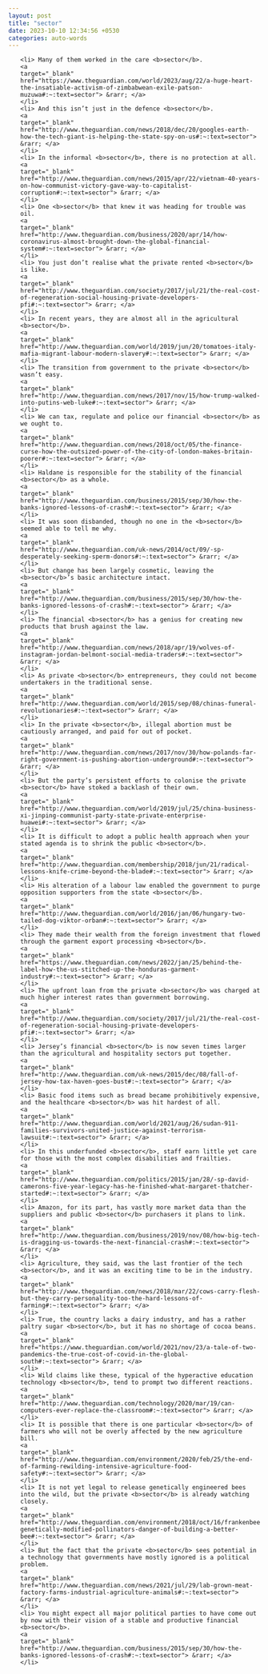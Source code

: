 ```yaml
---
layout: post
title: "sector"
date: 2023-10-10 12:34:56 +0530
categories: auto-words
---
```

<ol>

    <li> Many of them worked in the care <b>sector</b>.
    <a 
    target="_blank" 
    href="https://www.theguardian.com/world/2023/aug/22/a-huge-heart-the-insatiable-activism-of-zimbabwean-exile-patson-muzuwa#:~:text=sector"> &rarr; </a>
    </li>
    <li> And this isn’t just in the defence <b>sector</b>.
    <a 
    target="_blank" 
    href="http://www.theguardian.com/news/2018/dec/20/googles-earth-how-the-tech-giant-is-helping-the-state-spy-on-us#:~:text=sector"> &rarr; </a>
    </li>
    <li> In the informal <b>sector</b>, there is no protection at all.
    <a 
    target="_blank" 
    href="http://www.theguardian.com/news/2015/apr/22/vietnam-40-years-on-how-communist-victory-gave-way-to-capitalist-corruption#:~:text=sector"> &rarr; </a>
    </li>
    <li> One <b>sector</b> that knew it was heading for trouble was oil.
    <a 
    target="_blank" 
    href="http://www.theguardian.com/business/2020/apr/14/how-coronavirus-almost-brought-down-the-global-financial-system#:~:text=sector"> &rarr; </a>
    </li>
    <li> You just don’t realise what the private rented <b>sector</b> is like.
    <a 
    target="_blank" 
    href="http://www.theguardian.com/society/2017/jul/21/the-real-cost-of-regeneration-social-housing-private-developers-pfi#:~:text=sector"> &rarr; </a>
    </li>
    <li> In recent years, they are almost all in the agricultural <b>sector</b>.
    <a 
    target="_blank" 
    href="http://www.theguardian.com/world/2019/jun/20/tomatoes-italy-mafia-migrant-labour-modern-slavery#:~:text=sector"> &rarr; </a>
    </li>
    <li> The transition from government to the private <b>sector</b> wasn’t easy.
    <a 
    target="_blank" 
    href="http://www.theguardian.com/news/2017/nov/15/how-trump-walked-into-putins-web-luke#:~:text=sector"> &rarr; </a>
    </li>
    <li> We can tax, regulate and police our financial <b>sector</b> as we ought to.
    <a 
    target="_blank" 
    href="http://www.theguardian.com/news/2018/oct/05/the-finance-curse-how-the-outsized-power-of-the-city-of-london-makes-britain-poorer#:~:text=sector"> &rarr; </a>
    </li>
    <li> Haldane is responsible for the stability of the financial <b>sector</b> as a whole.
    <a 
    target="_blank" 
    href="http://www.theguardian.com/business/2015/sep/30/how-the-banks-ignored-lessons-of-crash#:~:text=sector"> &rarr; </a>
    </li>
    <li> It was soon disbanded, though no one in the <b>sector</b> seemed able to tell me why.
    <a 
    target="_blank" 
    href="http://www.theguardian.com/uk-news/2014/oct/09/-sp-desperately-seeking-sperm-donors#:~:text=sector"> &rarr; </a>
    </li>
    <li> But change has been largely cosmetic, leaving the <b>sector</b>’s basic architecture intact.
    <a 
    target="_blank" 
    href="http://www.theguardian.com/business/2015/sep/30/how-the-banks-ignored-lessons-of-crash#:~:text=sector"> &rarr; </a>
    </li>
    <li> The financial <b>sector</b> has a genius for creating new products that brush against the law.
    <a 
    target="_blank" 
    href="http://www.theguardian.com/news/2018/apr/19/wolves-of-instagram-jordan-belmont-social-media-traders#:~:text=sector"> &rarr; </a>
    </li>
    <li> As private <b>sector</b> entrepreneurs, they could not become undertakers in the traditional sense.
    <a 
    target="_blank" 
    href="http://www.theguardian.com/world/2015/sep/08/chinas-funeral-revolutionaries#:~:text=sector"> &rarr; </a>
    </li>
    <li> In the private <b>sector</b>, illegal abortion must be cautiously arranged, and paid for out of pocket.
    <a 
    target="_blank" 
    href="http://www.theguardian.com/news/2017/nov/30/how-polands-far-right-government-is-pushing-abortion-underground#:~:text=sector"> &rarr; </a>
    </li>
    <li> But the party’s persistent efforts to colonise the private <b>sector</b> have stoked a backlash of their own.
    <a 
    target="_blank" 
    href="http://www.theguardian.com/world/2019/jul/25/china-business-xi-jinping-communist-party-state-private-enterprise-huawei#:~:text=sector"> &rarr; </a>
    </li>
    <li> It is difficult to adopt a public health approach when your stated agenda is to shrink the public <b>sector</b>.
    <a 
    target="_blank" 
    href="http://www.theguardian.com/membership/2018/jun/21/radical-lessons-knife-crime-beyond-the-blade#:~:text=sector"> &rarr; </a>
    </li>
    <li> His alteration of a labour law enabled the government to purge opposition supporters from the state <b>sector</b>.
    <a 
    target="_blank" 
    href="http://www.theguardian.com/world/2016/jan/06/hungary-two-tailed-dog-viktor-orban#:~:text=sector"> &rarr; </a>
    </li>
    <li> They made their wealth from the foreign investment that flowed through the garment export processing <b>sector</b>.
    <a 
    target="_blank" 
    href="https://www.theguardian.com/news/2022/jan/25/behind-the-label-how-the-us-stitched-up-the-honduras-garment-industry#:~:text=sector"> &rarr; </a>
    </li>
    <li> The upfront loan from the private <b>sector</b> was charged at much higher interest rates than government borrowing.
    <a 
    target="_blank" 
    href="http://www.theguardian.com/society/2017/jul/21/the-real-cost-of-regeneration-social-housing-private-developers-pfi#:~:text=sector"> &rarr; </a>
    </li>
    <li> Jersey’s financial <b>sector</b> is now seven times larger than the agricultural and hospitality sectors put together.
    <a 
    target="_blank" 
    href="http://www.theguardian.com/uk-news/2015/dec/08/fall-of-jersey-how-tax-haven-goes-bust#:~:text=sector"> &rarr; </a>
    </li>
    <li> Basic food items such as bread became prohibitively expensive, and the healthcare <b>sector</b> was hit hardest of all.
    <a 
    target="_blank" 
    href="http://www.theguardian.com/world/2021/aug/26/sudan-911-families-survivors-united-justice-against-terrorism-lawsuit#:~:text=sector"> &rarr; </a>
    </li>
    <li> In this underfunded <b>sector</b>, staff earn little yet care for those with the most complex disabilities and frailties.
    <a 
    target="_blank" 
    href="http://www.theguardian.com/politics/2015/jan/28/-sp-david-camerons-five-year-legacy-has-he-finished-what-margaret-thatcher-started#:~:text=sector"> &rarr; </a>
    </li>
    <li> Amazon, for its part, has vastly more market data than the suppliers and public <b>sector</b> purchasers it plans to link.
    <a 
    target="_blank" 
    href="http://www.theguardian.com/business/2019/nov/08/how-big-tech-is-dragging-us-towards-the-next-financial-crash#:~:text=sector"> &rarr; </a>
    </li>
    <li> Agriculture, they said, was the last frontier of the tech <b>sector</b>, and it was an exciting time to be in the industry.
    <a 
    target="_blank" 
    href="http://www.theguardian.com/news/2018/mar/22/cows-carry-flesh-but-they-carry-personality-too-the-hard-lessons-of-farming#:~:text=sector"> &rarr; </a>
    </li>
    <li> True, the country lacks a dairy industry, and has a rather paltry sugar <b>sector</b>, but it has no shortage of cocoa beans.
    <a 
    target="_blank" 
    href="https://www.theguardian.com/world/2021/nov/23/a-tale-of-two-pandemics-the-true-cost-of-covid-in-the-global-south#:~:text=sector"> &rarr; </a>
    </li>
    <li> Wild claims like these, typical of the hyperactive education technology <b>sector</b>, tend to prompt two different reactions.
    <a 
    target="_blank" 
    href="http://www.theguardian.com/technology/2020/mar/19/can-computers-ever-replace-the-classroom#:~:text=sector"> &rarr; </a>
    </li>
    <li> It is possible that there is one particular <b>sector</b> of farmers who will not be overly affected by the new agriculture bill.
    <a 
    target="_blank" 
    href="http://www.theguardian.com/environment/2020/feb/25/the-end-of-farming-rewilding-intensive-agriculture-food-safety#:~:text=sector"> &rarr; </a>
    </li>
    <li> It is not yet legal to release genetically engineered bees into the wild, but the private <b>sector</b> is already watching closely.
    <a 
    target="_blank" 
    href="http://www.theguardian.com/environment/2018/oct/16/frankenbees-genetically-modified-pollinators-danger-of-building-a-better-bee#:~:text=sector"> &rarr; </a>
    </li>
    <li> But the fact that the private <b>sector</b> sees potential in a technology that governments have mostly ignored is a political problem.
    <a 
    target="_blank" 
    href="http://www.theguardian.com/news/2021/jul/29/lab-grown-meat-factory-farms-industrial-agriculture-animals#:~:text=sector"> &rarr; </a>
    </li>
    <li> You might expect all major political parties to have come out by now with their vision of a stable and productive financial <b>sector</b>.
    <a 
    target="_blank" 
    href="http://www.theguardian.com/business/2015/sep/30/how-the-banks-ignored-lessons-of-crash#:~:text=sector"> &rarr; </a>
    </li>